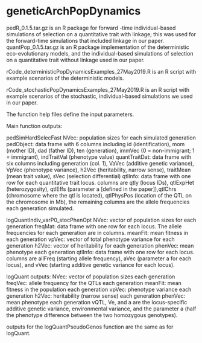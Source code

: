 # geneticArchPopDynamics
pedR_0.1.5.tar.gz is an R package for forward -time individual-based simulations of selection on a quantitative trait with linkage; this was used for the forward-time simulations that included linkage in our paper. quantPop_0.1.5.tar.gz is an R package implementation of the deterministic eco-evolutionary models, and the individual-based simulations of selection on a quantitative trait without linkage used in our paper.

rCode_deterministicPopDynamicsExamples_27May2019.R is an R script with example scenarios of the deterministic models. 

rCode_stochasticPopDynamicsExamples_27May2019.R is an R script with example scenarios of the stochastic, individual-based simulations we used in our paper. 

The function help files define the input parameters. 


Main function outputs:

pedSimHardSelecFast 
NVec: population sizes for each simulated generation
pedObject: data frame with 6 columns including id (identification), mom (mother ID),
dad (father ID), ten (generation), immVec (0 = non-immigrant; 1 = immigrant), indTraitVal (phenotype value)
quantTraitDat: data frame with six columns including generation (col. 1), VaVec (additive genetic variance), VpVec (phenotype variance), h2Vec (heritability, narrow sense), traitMean (mean trait value), sVec (selection differential)
qtlInfo: data frame with one row for each quantitative trait locus. columns are qtly (locus IDs), qtlExpHet (heterozygosity), qtlEffs (parameter a [defined in the paper]),qtlChrs (chromosome where the qtl is located), qtlPhysPos (location of the QTL on the chromosome in Mb), the remaining columns are the allele frequencies each generation simulated. 

logQuantIndiv_varP0_stocPhenOpt
NVec: vector of population sizes for each generation
freqMat: data frame with one row for each locus. The allele frequencies for each generation are in columns.
meanFit: mean fitness in each generation
vpVec: vector of total phenotype variance for each generation
h2Vec: vector of heritability for each generation
phenVec: mean phenotype each generation
qtlInfo: data frame with one row for each locus. columns are allFreq (starting allele frequency), aVec (parameter a for each locus), and vVec (starting additive genetic variance for each locus).

logQuant outputs:
NVec: vector of population sizes each generation
freqVec: allele frequency for the QTLs each generation
meanFit: mean fitness in the population each generation
vpVec: phenotype variance each generation
h2Vec: heritability (narrow sense) each generation
phenVec: mean phenotype each generation
vQTL, Ve, and a are the locus-specific additive genetic variance, environmental variance, and the parameter a (half the phenotype difference between the two homozygous genotypes).

outputs for the logQuantPseudoGenos function are the same as for logQuant.
